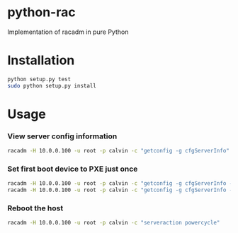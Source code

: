 python-rac
=============

Implementation of racadm in pure Python


Installation
=============

```bash
python setup.py test
sudo python setup.py install
```

Usage
=============

### View server config information
```bash
racadm -H 10.0.0.100 -u root -p calvin -c "getconfig -g cfgServerInfo"
```

### Set first boot device to PXE just once
```bash
racadm -H 10.0.0.100 -u root -p calvin -c "getconfig -g cfgServerInfo -o cfgServerFirstBootDevice pxe"
racadm -H 10.0.0.100 -u root -p calvin -c "getconfig -g cfgServerInfo -o cfgServerBootOnce 1"
```

### Reboot the host
```bash
racadm -H 10.0.0.100 -u root -p calvin -c "serveraction powercycle"
```

